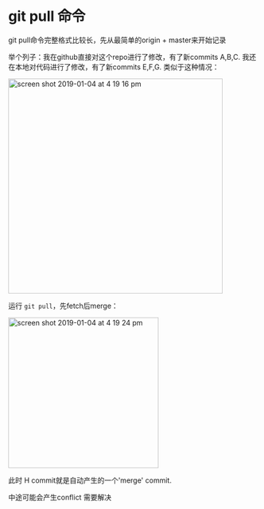 # git pull 命令
git pull命令完整格式比较长，先从最简单的origin + master来开始记录

举个列子：我在github直接对这个repo进行了修改，有了新commits A,B,C. 我还在本地对代码进行了修改，有了新commits E,F,G.
类似于这种情况：

<img width="431" alt="screen shot 2019-01-04 at 4 19 16 pm" src="https://user-images.githubusercontent.com/36396754/50717513-90818400-103c-11e9-88a4-f4e8b3e17053.png">

运行 `git pull`，先fetch后merge：

<img width="302" alt="screen shot 2019-01-04 at 4 19 24 pm" src="https://user-images.githubusercontent.com/36396754/50717538-d1799880-103c-11e9-941c-73e49b7b1f9e.png">

此时 H commit就是自动产生的一个'merge' commit.

中途可能会产生conflict 需要解决
